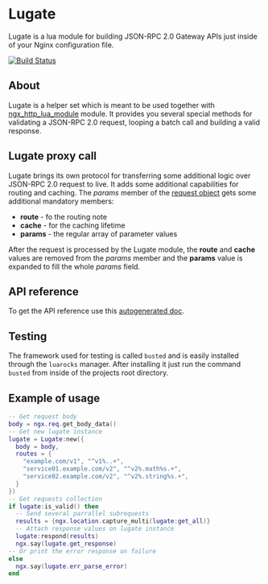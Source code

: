 # Lugate
Lugate is a lua module for building JSON-RPC 2.0 Gateway APIs just inside of your Nginx configuration file.

[![Build Status](https://travis-ci.org/zinovyev/lugate.svg?branch=master)](https://travis-ci.org/zinovyev/lugate)

## About
Lugate is a helper set which is meant to be used together with [ngx\_http\_lua\_module](https://github.com/openresty/lua-nginx-module) module.
It provides you several special methods for validating a JSON-RPC 2.0 request, looping a batch call and building a
valid response.

## Lugate proxy call
Lugate brings its own protocol for transferring some additional logic over JSON-RPC 2.0 request to live. It adds
some additional capabilities for routing and caching.
The *params* member of the [request object](http://www.jsonrpc.org/specification#request_object) gets some additional mandatory members:

* **route** - fo the routing note
* **cache** - for the caching lifetime
* **params** - the regular array of parameter values

After the request is processed by the Lugate module, the **route** and **cache** values are removed from the
*params* member and the **params** value is expanded to fill the whole *params* field.

## API reference
To get the API reference use this [autogenerated doc](http://zinovyev.github.io/lugate).

## Testing
The framework used for testing is called `busted` and is easily installed through the `luarocks` manager. After installing it
just run the command `busted` from inside of the projects root directory.

## Example of usage
```lua
-- Get request body
body = ngx.req.get_body_data()
-- Get new lugate instance
lugate = Lugate:new({
  body = body,
  routes = {
    "example.com/v1", "^v1%..+",
    "service01.example.com/v2", "^v2%.math%s.+",
    "service02.example.com/v2", "^v2%.string%s.+",
  }
})
-- Get requests collection
if lugate:is_valid() then
  -- Send several parrallel subrequests
  results = {ngx.location.capture_multi(lugate:get_all)}
  -- Attach response values on lugate instance
  lugate:respond(results)
  ngx.say(lugate.get_response)
-- Or print the error response on failure
else
  ngx.say(lugate.err_parse_error)    
end
```